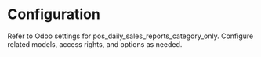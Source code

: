 # Configuration

Refer to Odoo settings for pos_daily_sales_reports_category_only. Configure related models, access rights, and options as needed.
